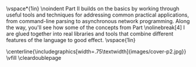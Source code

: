 \vspace*{1in}
\noindent Part II builds on the basics by working through useful tools and
  techniques for addressing common practical applications, from
  command-line parsing to asynchronous network programming. Along the
  way, you'll see how some of the concepts from Part \nolinebreak[4] I are glued
  together into real libraries and tools that combine different
  features of the language to good effect.
\vspace{1in}

\centerline{\includegraphics[width=.75\textwidth]{images/cover-p2.jpg}}
\vfill
\cleardoublepage
